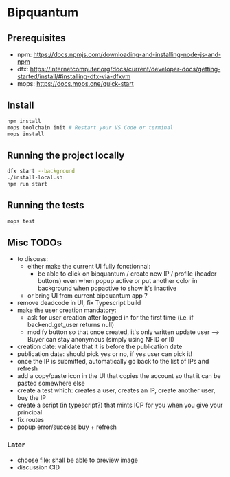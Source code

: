 # Bipquantum

## Prerequisites

- npm: https://docs.npmjs.com/downloading-and-installing-node-js-and-npm
- dfx: https://internetcomputer.org/docs/current/developer-docs/getting-started/install/#installing-dfx-via-dfxvm
- mops: https://docs.mops.one/quick-start

## Install
```bash
npm install
mops toolchain init # Restart your VS Code or terminal
mops install
```

## Running the project locally

```bash
dfx start --background
./install-local.sh
npm run start
```

## Running the tests

```bash
mops test
```

## Misc TODOs
- to discuss:
    - either make the current UI fully fonctionnal:
        - be able to click on bipquantum / create new IP / profile (header buttons) even when popup active or put another color in background when popactive to show it's inactive
    - or bring UI from current bipquantum app ?
- remove deadcode in UI, fix Typescript build
- make the user creation mandatory: 
    - ask for user creation after logged in for the first time (i.e. if backend.get_user returns null)
    - modify button so that once created, it's only written update user
    --> Buyer can stay anonymous (simply using NFID or II)
- creation date: validate that it is before the publication date
- publication date: should pick yes or no, if yes user can pick it!
- once the IP is submitted, automatically go back to the list of IPs and refresh
- add a copy/paste icon in the UI that copies the account so that it can be pasted somewhere else
- create a test which: creates a user, creates an IP, create another user, buy the IP
- create a script (in typescript?) that mints ICP for you when you give your principal 
- fix routes
- popup error/success buy + refresh

### Later
 - choose file: shall be able to preview image
 - discussion CID